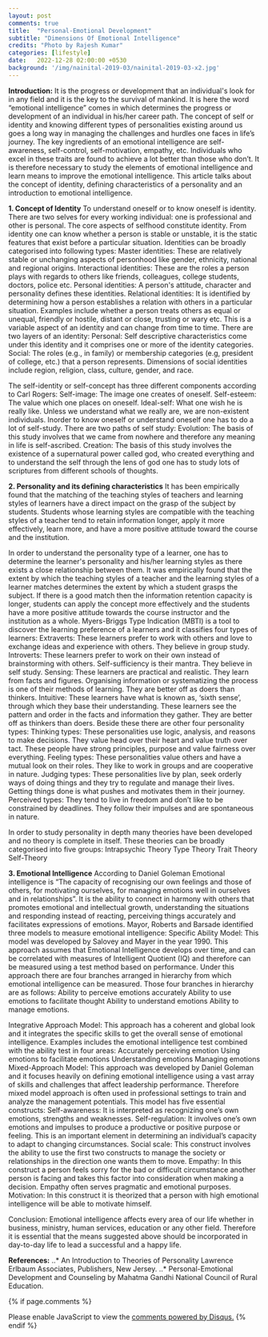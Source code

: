 ```yaml
---
layout: post
comments: true
title:  "Personal-Emotional Development"
subtitle: "Dimensions Of Emotional Intelligence"
credits: "Photo by Rajesh Kumar"
categories: [lifestyle]
date:   2022-12-28 02:00:00 +0530
background: '/img/nainital-2019-03/nainital-2019-03-x2.jpg'
---
```

**Introduction:** It is the progress or development that an individual's look for in any field and it is the key to the survival of mankind. It is here the word “emotional intelligence” comes in which determines the progress or development of an individual in his/her career path. The concept of self or identity and knowing different types of personalities existing around us goes a long way in managing the challenges and hurdles one faces in life’s journey. The key ingredients of an emotional intelligence are self-awareness, self-control, self-motivation, empathy, etc. Individuals who excel in these traits are found to achieve a lot better than those who don’t. It is therefore necessary to study the elements of emotional intelligence and learn means to improve the emotional intelligence. This article talks about the concept of identity, defining characteristics of a personality and an introduction to emotional  intelligence. 

**1. Concept of Identity**
To understand oneself or to know oneself is identity. There are two selves for every working individual: one is professional and other is personal. The core aspects of selfhood constitute identity. From identity one can know whether a person is stable or unstable, it is the static features that exist before a particular situation. 
Identities can be broadly categorised into following types:
Master identities: These are relatively stable or unchanging aspects of personhood like gender, ethnicity, national and regional origins.
Interactional identities: These are the roles a person plays with regards to others like friends, colleagues, college students, doctors, police etc.
Personal identities: A person's attitude, character and personality defines these identities.
Relational identities: It is identified by determining how a person establishes a relation with others in a particular situation. Examples include whether a person treats others as equal or unequal, friendly or hostile, distant or close, trusting or wary etc. This is a variable aspect of an identity and can change from time to time.
There are two layers of an identity:
Personal: Self descriptive characteristics come under this identity and it comprises one or more of the identity categories. 
Social: The roles (e.g., in family) or membership categories (e.g, president of college, etc.) that a person represents. Dimensions of social identities include region, religion, class, culture, gender, and race.

The self-identity or self-concept has three different components according to Carl Rogers:
Self-image: The image one creates of oneself.
Self-esteem: The value which one places on oneself.
Ideal-self: What one wish he is really like.
Unless we understand what we really are, we are non-existent individuals. Inorder to know oneself or understand oneself one has to do a lot of self-study. 
There are two paths of self study: 
Evolution: The basis of this study involves that we came from nowhere and therefore any meaning in life is self-ascribed.
Creation: The basis of this study involves the existence of a supernatural power called god, who created everything and to understand the self through the lens of god one has to study lots of scriptures from different schools of thoughts.

**2. Personality and its defining characteristics**
It has been empirically found that the matching of the teaching styles of teachers and learning styles of learners have a direct impact on the grasp of the subject by students. Students whose learning styles are compatible with the teaching styles of a teacher tend to retain information longer, apply it more effectively, learn more, and have a more positive attitude toward the course and the institution.

In order to understand the personality type of a learner, one has to determine the learner's personality and his/her learning styles as there exists a close relationship between them. It was empirically found that the extent by which the teaching styles of a teacher and the learning styles of a learner matches determines the extent by which a student grasps the subject. If there is a good match then the information retention capacity is longer, students can apply the concept more effectively and the students have a more positive attitude towards the course instructor and the institution as a whole. 
Myers-Briggs Type Indication (MBTI) is a tool to discover the learning preference of a learners and it classifies four types of learners:
Extraverts: These learners prefer to work with others and love to exchange ideas and experience with others. They believe in group study.
Introverts: These learners prefer to work on their own instead of brainstorming with others. Self-sufficiency is their mantra. They believe in self study.
Sensing: These learners are practical and realistic. They learn from facts and figures. Organising information or systematizing the process is one of their methods of learning. They are better off as doers than thinkers.
Intuitive: These learners have what is known as, ‘sixth sense’, through which they base their understanding. These learners see the pattern and order in the facts and information they gather. They are better off as thinkers than doers.
Beside these there are other four personality types:
Thinking types: These personalities use logic, analysis, and reasons to make decisions. They value head over their heart and value truth over tact. These people have strong principles, purpose and value fairness over everything.
Feeling types: These personalities value others and have a mutual look on their roles. They like to work in groups and are cooperative in nature.
Judging types: These personalities live by plan, seek orderly ways of doing things and they try to regulate and manage their lives. Getting things done is what pushes and motivates them in their journey.
Perceived types: They tend to live in freedom and don’t like to be constrained by deadlines. They follow their impulses and are spontaneous in nature.

In order to study personality in depth many theories have been developed and no theory is complete in itself. These theories can be broadly categorised into five groups:
Intrapsychic Theory
Type Theory
Trait Theory
Self-Theory

**3. Emotional Intelligence**
According to Daniel Goleman Emotional intelligence is “The capacity of recognising our own feelings and those of others, for motivating ourselves, for managing emotions well in ourselves and in relationships”. It is the ability to connect in harmony with others that promotes emotional and intellectual growth, understanding the situations and responding instead of reacting, perceiving things accurately and facilitates expressions of emotions.
Mayor, Roberts and Barsade identified three models to measure emotional intelligence:
Specific Ability Model: This model was developed by Salovey and Mayer in the year 1990. This approach assumes that Emotional Intelligence develops over time, and can be correlated with measures of Intelligent Quotient (IQ) and therefore can be measured using a test method based on performance. Under this approach there are four branches arranged in hierarchy from which emotional intelligence can be measured. Those four branches in hierarchy are as follows:
Ability to perceive emotions accurately
Ability to use emotions to facilitate thought
Ability to understand emotions
Ability to manage emotions.

Integrative Approach Model: This approach has a coherent and global look and it integrates the specific skills to get the overall sense of emotional intelligence. Examples includes the emotional intelligence test combined with the ability test in four areas:
Accurately perceiving emotion
Using emotions to facilitate emotions
Understanding emotions
Managing emotions
Mixed-Approach Model: This approach was developed by Daniel Goleman and it focuses heavily on defining emotional intelligence using a vast array of skills and challenges that affect leadership performance. Therefore mixed model approach is often used in professional settings to train and analyze the management potentials. This model has five essential constructs: 
Self-awareness: It is interpreted as recognizing one’s own emotions, strengths and weaknesses.
Self-regulation: It involves one’s own emotions and impulses to produce a productive or positive purpose or feeling. This is an important element in determining an individual’s capacity to adapt to changing circumstances.
Social scale: This construct involves the ability to use the first two constructs to manage the society or relationships in the direction one wants them to move.
Empathy: In this construct a person feels sorry for the bad or difficult circumstance another person is facing and takes this factor into consideration when making a decision. Empathy often serves pragmatic and emotional purposes.
Motivation: In this construct it is theorized that a person with high emotional intelligence will be able to motivate himself.

Conclusion: Emotional intelligence affects every area of our life whether in business, ministry, human services, education or any other field. Therefore it is essential that the means suggested above should be incorporated in day-to-day life to lead a successful and a happy life.

**References:**
..* An Introduction to Theories of Personality Lawrence Erlbaum Associates, Publishers, New Jersey.
..* Personal-Emotional Development and Counseling by Mahatma Gandhi National Council of Rural Education.




{% if page.comments %}
<div id="disqus_thread"></div>
<script>
    /**
     *  RECOMMENDED CONFIGURATION VARIABLES: EDIT AND UNCOMMENT THE SECTION BELOW TO INSERT DYNAMIC VALUES FROM YOUR PLATFORM OR CMS.
     *  LEARN WHY DEFINING THESE VARIABLES IS IMPORTANT: https://disqus.com/admin/universalcode/#configuration-variables
     */
    /*
    var disqus_config = function () {
        this.page.url = PAGE_URL;  // Replace PAGE_URL with your page's canonical URL variable
        this.page.identifier = PAGE_IDENTIFIER; // Replace PAGE_IDENTIFIER with your page's unique identifier variable
    };
    */
    (function() {  // REQUIRED CONFIGURATION VARIABLE: EDIT THE SHORTNAME BELOW
        var d = document, s = d.createElement('script');

        s.src = 'https://consultt-github-io.disqus.com/embed.js';  // IMPORTANT: Replace EXAMPLE with your forum shortname!

        s.setAttribute('data-timestamp', +new Date());
        (d.head || d.body).appendChild(s);
    })();
</script>
<noscript>Please enable JavaScript to view the <a href="https://disqus.com/?ref_noscript" rel="nofollow">comments powered by Disqus.</a></noscript>
{% endif %}
